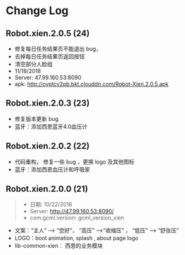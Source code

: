 # Change Log

## Robot.xien.2.0.5 (24)

- 修复每日任务结果页不能退出 bug，
- 去掉每日任务结果页返回按钮
- 清空部分人脸组
- 11/18/2018
- Server: 47.99.160.53:8090
- apk: http://oyptcv2pb.bkt.clouddn.com/Robot-Xien.2.0.5.apk

## Robot.xien.2.0.3 (23)

- 修复版本更新 bug 
- 蓝牙：添加西恩蓝牙4.0血压计

## Robot.xien.2.0.2 (22)

- 代码重构， 修复一些 bug ，更换 logo 及其他图标 
- 蓝牙：添加西恩血压计和呼吸家

## Robot.xien.2.0.0 (21)

> - 日期:  10/22/2018
> - Server:  http://47.99.160.53:8090/
> - com.gcml.version:  gcml_version_xien

- 文案：“主人” --> “您好”， “高压” -->“收缩压” ， “低压” --> “舒张压”
- LOGO：boot animation, splash , about page logo
- lib-common-xien： 西恩的业务模块